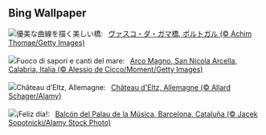 ## Bing Wallpaper
![](https://www.bing.com/th?id=OHR.BridgeLisbon_JA-JP2510109081_UHD.jpg&w=1000)優美な曲線を描く美しい橋:&nbsp;&ensp;[ヴァスコ・ダ・ガマ橋, ポルトガル (© Achim Thomae/Getty Images)](https://www.bing.com/th?id=OHR.BridgeLisbon_JA-JP2510109081_UHD.jpg)
<br><br/>
![](https://www.bing.com/th?id=OHR.CalabriaPeperoncino_IT-IT5208415155_UHD.jpg&w=1000)Fuoco di sapori e canti del mare:&nbsp;&ensp;[Arco Magno, San Nicola Arcella, Calabria, Italia (© Alessio de Cicco/Moment/Getty Images)](https://www.bing.com/th?id=OHR.CalabriaPeperoncino_IT-IT5208415155_UHD.jpg)
<br><br/>
![](https://www.bing.com/th?id=OHR.EltzCastle_FR-FR9929668826_UHD.jpg&w=1000)Château d’Eltz, Allemagne:&nbsp;&ensp;[Château d'Eltz, Allemagne (© Allard Schager/Alamy)](https://www.bing.com/th?id=OHR.EltzCastle_FR-FR9929668826_UHD.jpg)
<br><br/>
![](https://www.bing.com/th?id=OHR.BarcelonaCataloniaDay_ES-ES6860997474_UHD.jpg&w=1000)¡Feliz día!:&nbsp;&ensp;[Balcón del Palau de la Música, Barcelona, Cataluña (© Jacek Sopotnicki/Alamy Stock Photo)](https://www.bing.com/th?id=OHR.BarcelonaCataloniaDay_ES-ES6860997474_UHD.jpg)
<br><br/>

